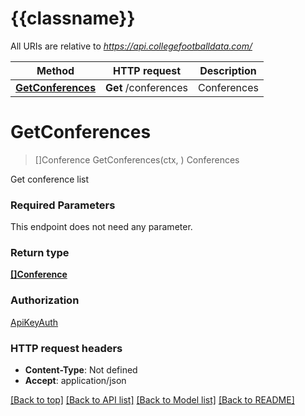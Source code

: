 # {{classname}}

All URIs are relative to *https://api.collegefootballdata.com/*

Method | HTTP request | Description
------------- | ------------- | -------------
[**GetConferences**](ConferencesApi.md#GetConferences) | **Get** /conferences | Conferences

# **GetConferences**
> []Conference GetConferences(ctx, )
Conferences

Get conference list

### Required Parameters
This endpoint does not need any parameter.

### Return type

[**[]Conference**](Conference.md)

### Authorization

[ApiKeyAuth](../README.md#ApiKeyAuth)

### HTTP request headers

 - **Content-Type**: Not defined
 - **Accept**: application/json

[[Back to top]](#) [[Back to API list]](../README.md#documentation-for-api-endpoints) [[Back to Model list]](../README.md#documentation-for-models) [[Back to README]](../README.md)

